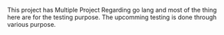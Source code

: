 This project has  Multiple Project Regarding go lang and most of the thing here are for the testing purpose. The upcomming testing is done through various purpose.
